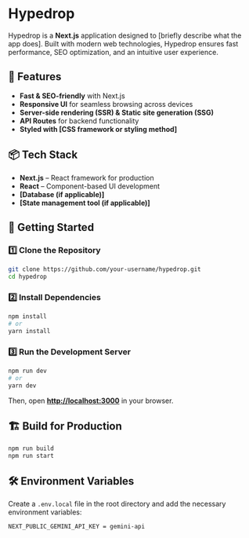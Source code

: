 # Hypedrop

Hypedrop is a **Next.js** application designed to [briefly describe what the app does]. Built with modern web technologies, Hypedrop ensures fast performance, SEO optimization, and an intuitive user experience.

## 🚀 Features

- **Fast & SEO-friendly** with Next.js
- **Responsive UI** for seamless browsing across devices
- **Server-side rendering (SSR) & Static site generation (SSG)**
- **API Routes** for backend functionality
- **Styled with [CSS framework or styling method]**  

## 📦 Tech Stack

- **Next.js** – React framework for production  
- **React** – Component-based UI development  
- **[Database (if applicable)]**  
- **[State management tool (if applicable)]**  

## 📖 Getting Started

### 1️⃣ Clone the Repository
```sh
git clone https://github.com/your-username/hypedrop.git
cd hypedrop
```

### 2️⃣ Install Dependencies
```sh
npm install
# or
yarn install
```

### 3️⃣ Run the Development Server
```sh
npm run dev
# or
yarn dev
```
Then, open **[http://localhost:3000](http://localhost:3000)** in your browser.

## 🏗️ Build for Production
```sh
npm run build
npm run start
```

## 🛠️ Environment Variables
Create a `.env.local` file in the root directory and add the necessary environment variables:
```
NEXT_PUBLIC_GEMINI_API_KEY = gemini-api
```

 
 
